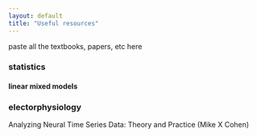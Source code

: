 ```yaml
---
layout: default
title: "Useful resources"
---
```


paste all the textbooks, papers, etc here

### statistics

#### linear mixed models

### electorphysiology

Analyzing Neural Time Series Data: Theory and Practice (Mike X Cohen)

